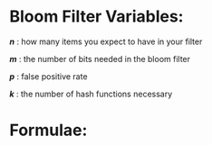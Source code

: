 # Bloom Filter Variables:

_**n**_ :  how many items you expect to have in your filter

_**m**_ :  the number of bits needed in the bloom filter

_**p**_ :  false positive rate 

_**k**_ :  the number of hash functions necessary

# Formulae:



